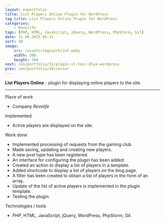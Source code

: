 ```yaml
---
layout: enportfolio
title: List Players Online Plugin for WordPress
tag_title: List Players Online Plugin for WordPress
categories:
    - Revolife
tags: [PHP, HTML, JavaScript, jQuery, WordPress, PhpStorm, Git]
date: 31.08.2015 05:31
sort: 30
image: 
    src: /assets/img/work/inf.webp 
    width: 500
    height: 284
next: /en/portfolio/31/plagin-it-tour-dlya-wordpress
prev: /en/portfolio/29/corsar
---
```


**List Players Online** - plugin for displaying online players to the site.

---

Place of work

* Company _Revolife_

Implemented

* Active players are displayed on the site.

Work done

* Implemented processing of requests from the gaming club.
* Made saving, updating and creating new players.
* A new post type has been registered.
* An interface for configuring the plugin has been added.
* Created an action to display a list of players in a template.
* Added shortcode to display a list of players on the blog page.
* A filter has been created to obtain a list of players in the form of an array.
* Update of the list of active players is implemented in the plugin template.
* Testing the plugin.

Technologies / tools

* PHP, HTML, JavaScript, jQuery, WordPress, PhpStorm, Git.
